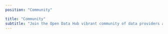 ```yaml
---
position: "Community"

title: "Community"
subtitle: "Join the Open Data Hub vibrant community of data providers and data consumers and get the most out of data."
---
```


